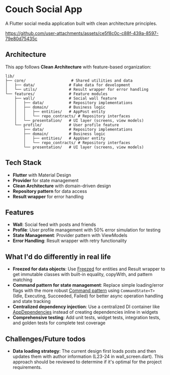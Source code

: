 # Couch Social App

A Flutter social media application built with clean architecture principles.



https://github.com/user-attachments/assets/ce5f8c0c-c88f-439a-8597-79e80d75435c



## Architecture

This app follows **Clean Architecture** with feature-based organization:

```
lib/
├── core/                    # Shared utilities and data
│   ├── data/               # Fake data for development
│   └── utils/              # Result wrapper for error handling
└── features/               # Feature modules
    ├── wall/               # Social wall feature
    │   ├── data/           # Repository implementations
    │   ├── domain/         # Business logic
    │   │   ├── entities/   # AppPost entity
    │   │   └── repo_contracts/ # Repository interfaces
    │   └── presentation/   # UI layer (screens, view models)
    └── profile/            # User profile feature
        ├── data/           # Repository implementations  
        ├── domain/         # Business logic
        │   ├── entities/   # AppUser entity
        │   └── repo_contracts/ # Repository interfaces
        └── presentation/   # UI layer (screens, view models)
```

## Tech Stack

- **Flutter** with Material Design
- **Provider** for state management
- **Clean Architecture** with domain-driven design
- **Repository pattern** for data access
- **Result wrapper** for error handling

## Features

- **Wall**: Social feed with posts and friends
- **Profile**: User profile management with 50% error simulation for testing
- **State Management**: Provider pattern with ViewModels
- **Error Handling**: Result wrapper with retry functionality

## What I'd do differently in real life

- **Freezed for data objects**: Use [Freezed](https://pub.dev/packages/freezed) for entities and Result wrapper to get immutable classes with built-in equality, copyWith, and pattern matching
- **Command pattern for state management**: Replace simple loading/error flags with the more robust [Command pattern](https://github.com/tomasbaran/flutter-dark-mode-clean-architecture) using `CommandState<T>` (Idle, Executing, Succeeded, Failed) for better async operation handling and state tracking
- **Centralized dependency injection**: Use a centralized DI container like [AppDependencies](https://github.com/tomasbaran/flutter-dark-mode-clean-architecture/blob/main/lib/core/app_dependencies.dart) instead of creating dependencies inline in widgets
- **Comprehensive testing**: Add unit tests, widget tests, integration tests, and golden tests for complete test coverage

## Challenges/Future todos

- **Data loading strategy**: The current design first loads posts and then updates them with author information (L23-24 in wall_screen.dart). This approach should be reviewed to determine if it's optimal for the project requirements.
